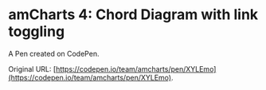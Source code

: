 # amCharts 4: Chord Diagram with link toggling

A Pen created on CodePen.

Original URL: [https://codepen.io/team/amcharts/pen/XYLEmo](https://codepen.io/team/amcharts/pen/XYLEmo).

